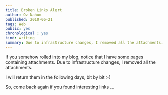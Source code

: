 ```yaml
---
title: Broken Links Alert
author: Oz Nahum
published: 2010-06-21
tags: Web
public: yes
chronological : yes
kind: writing 
summary: Due to infrastructure changes, I removed all the attachments.
---
```


If you somehow rolled into my blog, notice that I have some pages containing attachments. Due to infrastructure changes, I removed all the attachments.

I will return them in the following days, bit by bit :-)

So, come back again if you found interesting links ...
